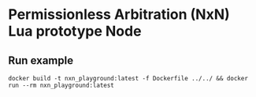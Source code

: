 # Permissionless Arbitration (NxN) Lua prototype Node

## Run example

```
docker build -t nxn_playground:latest -f Dockerfile ../../ && docker run --rm nxn_playground:latest
```
